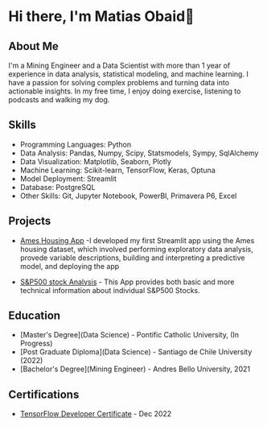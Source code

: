# Hi there, I'm Matias Obaid👋

## About Me

I'm a Mining Engineer and a Data Scientist with more than 1 year of experience in data analysis, statistical modeling, and machine learning. I have a passion for solving complex problems and turning data into actionable insights. In my free time, I enjoy doing exercise, listening to podcasts and walking my dog.

## Skills

- Programming Languages: Python
- Data Analysis: Pandas, Numpy, Scipy, Statsmodels, Sympy, SqlAlchemy
- Data Visualization: Matplotlib, Seaborn, Plotly
- Machine Learning: Scikit-learn, TensorFlow, Keras, Optuna
- Model Deployment: Streamlit
- Database: PostgreSQL
- Other Skills: Git, Jupyter Notebook, PowerBI, Primavera P6, Excel

## Projects

- [Ames Housing App](https://matiasob-data-sci-streamlit-appsames-housingames-housing-zxwbn3.streamlit.app/) -I developed my first Streamlit app using the Ames housing dataset, which involved performing exploratory data analysis, provede variable descriptions, building and interpreting a predictive model, and deploying the app

- [S&P500 stock Analysis](https://matiasob-data-science-p-streamlit-appsstock-appstock-app-7cgvtn.streamlit.app/) - This App provides both basic and more technical information about individual S&P500 Stocks.


## Education

- [Master's Degree](Data Science) - Pontific Catholic University, (In Progress)
- [Post Graduate Diploma](Data Science) - Santiago de Chile University (2022)
- [Bachelor's Degree](Mining Engineer) - Andres Bello University, 2021

## Certifications

- [TensorFlow Developer Certificate](Google) - Dec 2022
